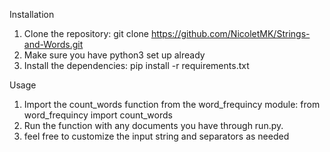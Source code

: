 Installation
1. Clone the repository: git clone https://github.com/NicoletMK/Strings-and-Words.git
2. Make sure you have python3 set up already
3. Install the dependencies: pip install -r requirements.txt

Usage
1. Import the count_words function from the word_frequincy module: from word_frequincy import count_words
2. Run the function with any documents you have through run.py. 
3. feel free to customize the input string and separators as needed

